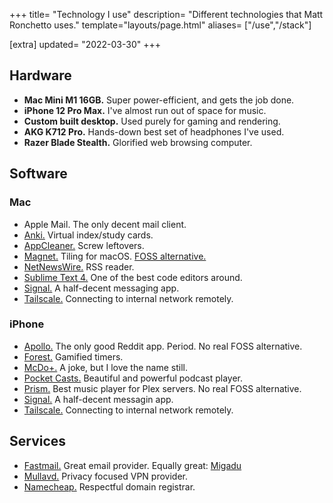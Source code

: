 +++
title= "Technology I use"
description= "Different technologies that Matt Ronchetto uses."
template="layouts/page.html"
aliases= ["/use","/stack"]

[extra]
updated= "2022-03-30"
+++

## Hardware
- **Mac Mini M1 16GB.** Super power-efficient, and gets the job done.
- **iPhone 12 Pro Max.** I've almost run out of space for music.
- **Custom built desktop.** Used purely for gaming and rendering.
- **AKG K712 Pro.** Hands-down best set of headphones I've used.
- **Razer Blade Stealth.** Glorified web browsing computer.

## Software
### Mac
- Apple Mail. The only decent mail client.
- [Anki.](https://apps.ankiweb.net) Virtual index/study cards.
- [AppCleaner.](https://freemacsoft.net/appcleaner/) Screw leftovers.
- [Magnet.](https://apps.apple.com/fr/app/magnet/id441258766) Tiling for macOS. [FOSS alternative.](https://github.com/rxhanson/Rectangle)
- [NetNewsWire.](https://netnewswire.com/) RSS reader.
- [Sublime Text 4.](https://www.sublimetext.com/) One of the best code editors around.
- [Signal.](https://signal.org/fr/) A half-decent messaging app.
- [Tailscale.](https://tailscale.com) Connecting to internal network remotely.

### iPhone
- [Apollo.](https://apolloapp.io/) The only good Reddit app. Period. No real FOSS alternative.
- [Forest.](https://forestapp.cc/) Gamified timers.
- [McDo+.](https://mcdonalds.fr/) A joke, but I love the name still.
- [Pocket Casts.](https://pocketcasts.com) Beautiful and powerful podcast player.
- [Prism.](https://prism-music.app/) Best music player for Plex servers. No real FOSS alternative.
- [Signal.](https://signal.org) A half-decent messagin app.
- [Tailscale.](https://tailscale.com) Connecting to internal network remotely.

## Services
- [Fastmail.](https://www.fastmail.com/) Great email provider. Equally great: [Migadu](https://www.migadu.com/)
- [Mullavd.](https://mullvad.net/fr/) Privacy focused VPN provider.
- [Namecheap.](https://www.namecheap.com) Respectful domain registrar.